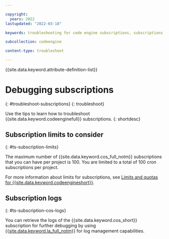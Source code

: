 ```yaml
---

copyright:
  years: 2022
lastupdated: "2022-03-18"

keywords: troubleshooting for code engine subscriptions, subscriptions, tips for subscriptions, ping, cron, object storage

subcollection: codeengine

content-type: troubleshoot

---
```


{{site.data.keyword.attribute-definition-list}}

# Debugging subscriptions
{: #troubleshoot-subscriptions}
{: troubleshoot}

Use the tips to learn how to troubleshoot {{site.data.keyword.codeenginefull}} subscriptions.
{: shortdesc}

## Subscription limits to consider 
{: #ts-subscription-limits}

The maximum number of {{site.data.keyword.cos_full_notm}} subscriptions that you can have per project is 100. You are limited to a total of 100 cron subscriptions per project.  

For more information about limits for subscriptions, see [Limits and quotas for {{site.data.keyword.codeengineshort}}](/docs/codeengine?topic=codeengine-limits).

## Subscription logs
{: #ts-subscription-cos-logs}

You can retrieve the logs of the {{site.data.keyword.cos_short}} subscription for further debugging by using [{{site.data.keyword.la_full_notm}}](/docs/cloud-object-storage?topic=cloud-object-storage-mm-cos-integration) for log management capabilities.


